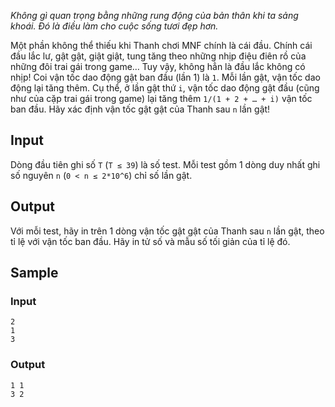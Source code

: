 *Không gì quan trọng bằng những rung động của bản thân khi ta sảng khoái. Đó là điều làm cho cuộc sống tươi đẹp hơn.*

Một phần không thể thiếu khi Thanh chơi MNF chính là cái đầu. Chính cái đầu lắc lư, gật gật, giật giật, tung tăng theo những nhịp điệu điên rồ của những đôi trai gái trong game… Tuy vậy, không hẳn là đầu lắc không có nhịp! Coi vận tốc dao động gật ban đầu (lần 1) là `1`. Mỗi lần gật, vận tốc dao động lại tăng thêm. Cụ thể, ở lần gật thứ `i`, vận tốc dao động gật đầu (cũng như của cặp trai gái trong game) lại tăng thêm `1/(1 + 2 + … + i)` vận tốc ban đầu. Hãy xác định vận tốc gật gật của Thanh sau `n` lần gật!

## Input

Dòng đầu tiên ghi số `T` (`T ≤ 39`) là số test. Mỗi test gồm 1 dòng duy nhất ghi số nguyên `n` (`0 < n ≤ 2*10^6`) chỉ số lần gật.

## Output

Với mỗi test, hãy in trên 1 dòng vận tốc gật gật của Thanh sau `n` lần gật, theo tỉ lệ với vận tốc ban đầu. Hãy in tử số và mẫu số tối giản của tỉ lệ đó.

## Sample

### Input
```
2
1
3
```

### Output
```
1 1
3 2
```
